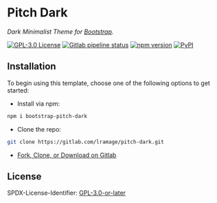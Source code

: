# Pitch Dark

_Dark Minimalist Theme for [Bootstrap](https://getbootstrap.com)._

[![GPL-3.0 License][license-badge]][license]
[![Gitlab pipeline status][gitlab-ci-badge]][gitlab-ci]
[![npm version][npm-badge]][npm]
[![PyPI][pypi-badge]][pypi]

## Installation

To begin using this template, choose one of the following options to get started:

- Install via npm:

```sh
npm i bootstrap-pitch-dark
```

- Clone the repo:

```sh
git clone https://gitlab.com/lramage/pitch-dark.git
```

- [Fork, Clone, or Download on Gitlab](https://gitlab.com/lramage/pitch-dark)

## License

SPDX-License-Identifier: [GPL-3.0-or-later][license]

[gitlab-ci]: https://gitlab.com/lramage/pitch-dark/pipelines
[gitlab-ci-badge]: https://img.shields.io/gitlab/pipeline/lramage/pitch-dark.svg?style=flat-square
[license]: https://spdx.org/licenses/GPL-3.0-or-later.html
[license-badge]: https://img.shields.io/badge/license-GPL--3.0--or--later-blue.svg?style=flat-square
[npm]: https://www.npmjs.com/package/bootstrap-pitch-dark
[npm-badge]: https://img.shields.io/npm/v/bootstrap-pitch-dark.svg?style=flat-square
[pypi]: https://pypi.python.org/pypi/mkdocs-pitch-dark
[pypi-badge]: https://img.shields.io/pypi/v/mkdocs-pitch-dark.svg?style=flat-square
